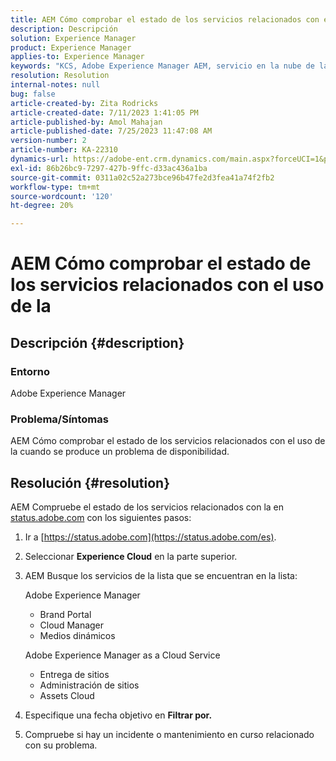 ```yaml
---
title: AEM Cómo comprobar el estado de los servicios relacionados con el uso de la
description: Descripción
solution: Experience Manager
product: Experience Manager
applies-to: Experience Manager
keywords: "KCS, Adobe Experience Manager AEM, servicio en la nube de la"
resolution: Resolution
internal-notes: null
bug: false
article-created-by: Zita Rodricks
article-created-date: 7/11/2023 1:41:05 PM
article-published-by: Amol Mahajan
article-published-date: 7/25/2023 11:47:08 AM
version-number: 2
article-number: KA-22310
dynamics-url: https://adobe-ent.crm.dynamics.com/main.aspx?forceUCI=1&pagetype=entityrecord&etn=knowledgearticle&id=85864194-f01f-ee11-9cbe-6045bd006239
exl-id: 86b26bc9-7297-427b-9ffc-d33ac436a1ba
source-git-commit: 0311a02c52a273bce96b47fe2d3fea41a74f2fb2
workflow-type: tm+mt
source-wordcount: '120'
ht-degree: 20%

---
```


# AEM Cómo comprobar el estado de los servicios relacionados con el uso de la

## Descripción {#description}


### Entorno

Adobe Experience Manager

### Problema/Síntomas

AEM Cómo comprobar el estado de los servicios relacionados con el uso de la cuando se produce un problema de disponibilidad.


## Resolución {#resolution}


AEM Compruebe el estado de los servicios relacionados con la en [status.adobe.com](https://status.adobe.com/es) con los siguientes pasos:

1. Ir a [https://status.adobe.com](https://status.adobe.com/es).
2. Seleccionar <b>Experience Cloud</b> en la parte superior.
3. AEM Busque los servicios de la lista que se encuentran en la lista:


   Adobe Experience Manager

   - Brand Portal
   - Cloud Manager
   - Medios dinámicos



   Adobe Experience Manager as a Cloud Service

   - Entrega de sitios
   - Administración de sitios
   - Assets Cloud


4. Especifique una fecha objetivo en <b>Filtrar por.</b>
5. Compruebe si hay un incidente o mantenimiento en curso relacionado con su problema.
